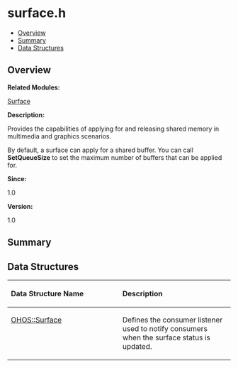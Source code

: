 # surface.h<a name="ZH-CN_TOPIC_0000001055039496"></a>

-   [Overview](#section2001065525165629)
-   [Summary](#section1993327886165629)
-   [Data Structures](#nested-classes)

## **Overview**<a name="section2001065525165629"></a>

**Related Modules:**

[Surface](Surface.md)

**Description:**

Provides the capabilities of applying for and releasing shared memory in multimedia and graphics scenarios. 

By default, a surface can apply for a shared buffer. You can call  **SetQueueSize**  to set the maximum number of buffers that can be applied for. 

**Since:**

1.0

**Version:**

1.0

## **Summary**<a name="section1993327886165629"></a>

## Data Structures<a name="nested-classes"></a>

<a name="table647411189165629"></a>
<table><thead align="left"><tr id="row1439611125165629"><th class="cellrowborder" valign="top" width="50%" id="mcps1.1.3.1.1"><p id="p451587670165629"><a name="p451587670165629"></a><a name="p451587670165629"></a>Data Structure Name</p>
</th>
<th class="cellrowborder" valign="top" width="50%" id="mcps1.1.3.1.2"><p id="p1199785399165629"><a name="p1199785399165629"></a><a name="p1199785399165629"></a>Description</p>
</th>
</tr>
</thead>
<tbody><tr id="row1614695434165629"><td class="cellrowborder" valign="top" width="50%" headers="mcps1.1.3.1.1 "><p id="p334441282165629"><a name="p334441282165629"></a><a name="p334441282165629"></a><a href="OHOS-Surface.md">OHOS::Surface</a></p>
</td>
<td class="cellrowborder" valign="top" width="50%" headers="mcps1.1.3.1.2 "><p id="p1060418532165629"><a name="p1060418532165629"></a><a name="p1060418532165629"></a>Defines the consumer listener used to notify consumers when the surface status is updated. </p>
</td>
</tr>
</tbody>
</table>

